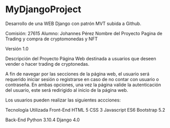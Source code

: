 # MyDjangoProject
Desarrollo de una WEB Django con patrón MVT subida a Github.


Comisión: 27615
Alumno: Johannes Pérez
Nombre del Proyecto
Pagina de Trading y compra de cryptomonedas y NFT

Versión
1.0

Descripción del Proyecto
Página Web destinada a usuarios que deseen vender o hacer trading de cryptonedas.

A fin de navegar por las secciones de la página web, el usuario será requerido iniciar sesión o registrarse en caso de no contar con usuario o contraseña. En ambas opciones, una vez la página valide la autenticación del usuario, este será redirigido al inicio de la página web.

Los usuarios pueden realizar las siguientes accciones:


Tecnología Utilizada
Front-End
HTML 5
CSS 3
Javascript ES6
Bootstrap 5.2


Back-End
Python 3.10.4
Django 4.0

